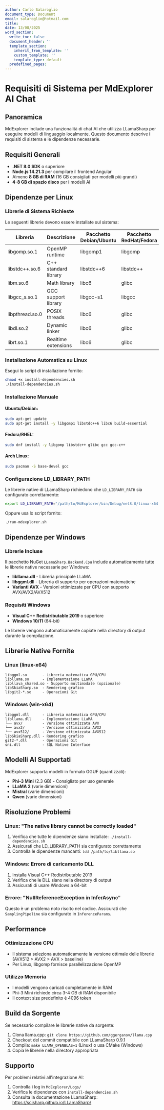 ```yaml
---
author: Carlo Salaroglio
document_type: Document
email: salaroglio@hotmail.com
title: 
date: 13/08/2025
word_section:
  write_toc: false
  document_header: ''
  template_section:
    inherit_from_template: ''
    custom_template: ''
    template_type: default
  predefined_pages: 
---
```

# Requisiti di Sistema per MdExplorer AI Chat

## Panoramica
MdExplorer include una funzionalità di chat AI che utilizza LLamaSharp per eseguire modelli di linguaggio localmente. Questo documento descrive i requisiti di sistema e le dipendenze necessarie.

## Requisiti Generali
- **.NET 8.0 SDK** o superiore
- **Node.js 14.21.3** per compilare il frontend Angular
- Almeno **8 GB di RAM** (16 GB consigliati per modelli più grandi)
- **4-8 GB di spazio disco** per i modelli AI

## Dipendenze per Linux

### Librerie di Sistema Richieste
Le seguenti librerie devono essere installate sul sistema:

| Libreria | Descrizione | Pacchetto Debian/Ubuntu | Pacchetto RedHat/Fedora |
|----------|-------------|------------------------|-------------------------|
| libgomp.so.1 | OpenMP runtime | libgomp1 | libgomp |
| libstdc++.so.6 | C++ standard library | libstdc++6 | libstdc++ |
| libm.so.6 | Math library | libc6 | glibc |
| libgcc_s.so.1 | GCC support library | libgcc-s1 | libgcc |
| libpthread.so.0 | POSIX threads | libc6 | glibc |
| libdl.so.2 | Dynamic linker | libc6 | glibc |
| librt.so.1 | Realtime extensions | libc6 | glibc |

### Installazione Automatica su Linux
Esegui lo script di installazione fornito:
```bash
chmod +x install-dependencies.sh
./install-dependencies.sh
```

### Installazione Manuale
#### Ubuntu/Debian:
```bash
sudo apt-get update
sudo apt-get install -y libgomp1 libstdc++6 libc6 build-essential
```

#### Fedora/RHEL:
```bash
sudo dnf install -y libgomp libstdc++ glibc gcc gcc-c++
```

#### Arch Linux:
```bash
sudo pacman -S base-devel gcc
```

### Configurazione LD_LIBRARY_PATH
Le librerie native di LLamaSharp richiedono che `LD_LIBRARY_PATH` sia configurato correttamente:

```bash
export LD_LIBRARY_PATH="/path/to/MdExplorer/bin/Debug/net8.0/linux-x64:$LD_LIBRARY_PATH"
```

Oppure usa lo script fornito:
```bash
./run-mdexplorer.sh
```

## Dipendenze per Windows

### Librerie Incluse
Il pacchetto NuGet `LLamaSharp.Backend.Cpu` include automaticamente tutte le librerie native necessarie per Windows:

- **libllama.dll** - Libreria principale LLaMA
- **libggml.dll** - Libreria di supporto per operazioni matematiche
- **Varianti AVX** - Versioni ottimizzate per CPU con supporto AVX/AVX2/AVX512

### Requisiti Windows
- **Visual C++ Redistributable 2019** o superiore
- **Windows 10/11** (64-bit)

Le librerie vengono automaticamente copiate nella directory di output durante la compilazione.

## Librerie Native Fornite

### Linux (linux-x64)
```
libggml.so       - Libreria matematica GPU/CPU
libllama.so      - Implementazione LLaMA
libllava_shared.so - Supporto multimodale (opzionale)
libSkiaSharp.so  - Rendering grafico
libgit2-*.so     - Operazioni Git
```

### Windows (win-x64)
```
libggml.dll      - Libreria matematica GPU/CPU
libllama.dll     - Implementazione LLaMA
└── avx/         - Versione ottimizzata AVX
└── avx2/        - Versione ottimizzata AVX2
└── avx512/      - Versione ottimizzata AVX512
libSkiaSharp.dll - Rendering grafico
git2-*.dll       - Operazioni Git
sni.dll          - SQL Native Interface
```

## Modelli AI Supportati

MdExplorer supporta modelli in formato GGUF (quantizzati):
- **Phi-3 Mini** (2.3 GB) - Consigliato per uso generale
- **LLaMA 2** (varie dimensioni)
- **Mistral** (varie dimensioni)
- **Qwen** (varie dimensioni)

## Risoluzione Problemi

### Linux: "The native library cannot be correctly loaded"
1. Verifica che tutte le dipendenze siano installate: `./install-dependencies.sh`
2. Assicurati che LD_LIBRARY_PATH sia configurato correttamente
3. Controlla le dipendenze mancanti: `ldd /path/to/libllama.so`

### Windows: Errore di caricamento DLL
1. Installa Visual C++ Redistributable 2019
2. Verifica che le DLL siano nella directory di output
3. Assicurati di usare Windows a 64-bit

### Errore: "NullReferenceException in InferAsync"
Questo è un problema noto risolto nel codice. Assicurati che `SamplingPipeline` sia configurato in `InferenceParams`.

## Performance

### Ottimizzazione CPU
- Il sistema seleziona automaticamente la versione ottimale delle librerie (AVX512 > AVX2 > AVX > baseline)
- Per Linux, libgomp fornisce parallelizzazione OpenMP

### Utilizzo Memoria
- I modelli vengono caricati completamente in RAM
- Phi-3 Mini richiede circa 3-4 GB di RAM disponibile
- Il context size predefinito è 4096 token

## Build da Sorgente

Se necessario compilare le librerie native da sorgente:

1. Clona llama.cpp: `git clone https://github.com/ggerganov/llama.cpp`
2. Checkout del commit compatibile con LLamaSharp 0.9.1
3. Compila: `make LLAMA_OPENBLAS=1` (Linux) o usa CMake (Windows)
4. Copia le librerie nella directory appropriata

## Supporto

Per problemi relativi all'integrazione AI:
1. Controlla i log in `MdExplorer/Logs/`
2. Verifica le dipendenze con `install-dependencies.sh`
3. Consulta la documentazione LLamaSharp: https://scisharp.github.io/LLamaSharp/